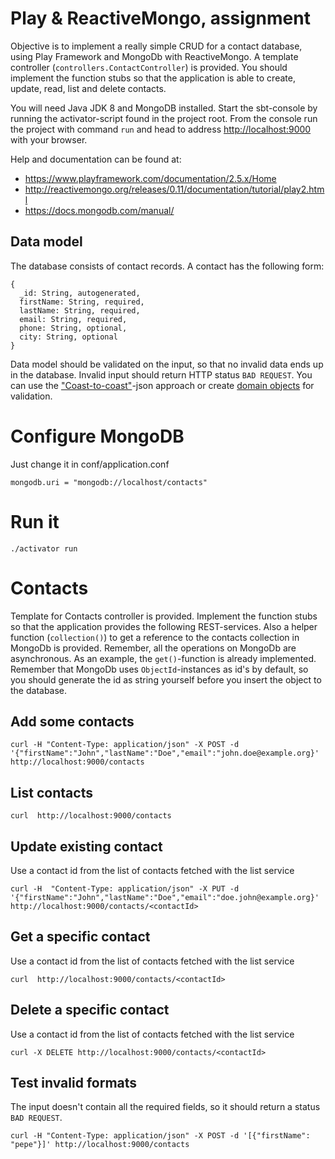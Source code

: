 # Play & ReactiveMongo, assignment

Objective is to implement a really simple CRUD for a contact database, using Play Framework and MongoDb with ReactiveMongo. A template controller (`controllers.ContactController`) is provided. You should implement the function stubs so that the application is able to create, update, read, list and delete contacts.
 
You will need Java JDK 8 and MongoDB installed. Start the sbt-console by running the activator-script found in the project root. From the console run the project with command `run` and head to address [http://localhost:9000](http://localhost:9000/) with your browser. 

Help and documentation can be found at:
* https://www.playframework.com/documentation/2.5.x/Home
* http://reactivemongo.org/releases/0.11/documentation/tutorial/play2.html
* https://docs.mongodb.com/manual/

 
## Data model

The database consists of contact records. A contact has the following form:

```
{
  _id: String, autogenerated,
  firstName: String, required,
  lastName: String, required,
  email: String, required,
  phone: String, optional,
  city: String, optional
}
```

Data model should be validated on the input, so that no invalid data ends up in the database. Invalid input should return HTTP status `BAD REQUEST`. You can use the ["Coast-to-coast"](https://www.playframework.com/documentation/2.5.x/ScalaJsonTransformers)-json approach or create [domain objects](https://www.playframework.com/documentation/2.5.x/ScalaJsonAutomated) for validation. 

# Configure MongoDB

Just change it in conf/application.conf

```
mongodb.uri = "mongodb://localhost/contacts"
```

# Run it

```
./activator run
```

# Contacts

Template for Contacts controller is provided. Implement the function stubs so that the 
application provides the following REST-services. Also a helper function (`collection()`) 
to get a reference to the contacts collection in MongoDb is provided. Remember, all the 
operations on MongoDb are asynchronous. As an example, the `get()`-function is already 
implemented. Remember that MongoDb uses `ObjectId`-instances as id's by default, so
you should generate the id as string yourself before you insert the object to the database.

## Add some contacts

```
curl -H "Content-Type: application/json" -X POST -d '{"firstName":"John","lastName":"Doe","email":"john.doe@example.org}' http://localhost:9000/contacts
```

## List contacts

```
curl  http://localhost:9000/contacts
```

## Update existing contact

Use a contact id from the list of contacts fetched with the list service

```
curl -H  "Content-Type: application/json" -X PUT -d '{"firstName":"John","lastName":"Doe","email":"doe.john@example.org}' http://localhost:9000/contacts/<contactId>
```

## Get a specific contact

Use a contact id from the list of contacts fetched with the list service

```
curl  http://localhost:9000/contacts/<contactId>
```

## Delete a specific contact

Use a contact id from the list of contacts fetched with the list service

```
curl -X DELETE http://localhost:9000/contacts/<contactId>
```


## Test invalid formats

The input doesn't contain all the required fields, so it should return a status `BAD REQUEST`.

```
curl -H "Content-Type: application/json" -X POST -d '[{"firstName": "pepe"}]' http://localhost:9000/contacts
```
